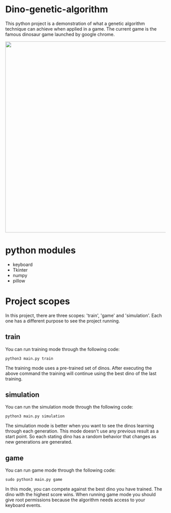 # Dino-genetic-algorithm
This python project is a demonstration of what a genetic algorithm technique can achieve when applied in a game. The current game is the famous dinosaur game launched by google chrome.

<img src="https://user-images.githubusercontent.com/42742621/69763661-a6b09b00-114c-11ea-9bc4-aabc040e652b.gif" width="600px">

# python modules
- keyboard
- Tkinter
- numpy
- pillow

# Project scopes

In this project, there are three scopes: 'train', 'game' and 'simulation'. Each one has a different purpose to see the project running.

## train

You can run training mode through the following code:

```
python3 main.py train
```

The training mode uses a pre-trained set of dinos. After executing the above command the training will continue using the best dino of the last training.

## simulation

You can run the simulation mode through the following code:

```
python3 main.py simulation
```
The simulation mode is better when you want to see the dinos learning through each generation. This mode doesn't use any previous result as a start point. So each stating dino has a random behavior that changes as new generations are generated.

## game

You can run game mode through the following code:

```
sudo python3 main.py game
```

In this mode, you can compete against the best dino you have trained. The dino with the highest score wins.
When running game mode you should give root permissions because the algorithm needs access to your keyboard events.
